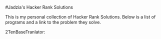 #Jadzia's Hacker Rank Solutions

This is my personal collection of Hacker Rank Solutions. Below is a list of programs and a link to the problem they solve.

2TenBaseTranlator: 
